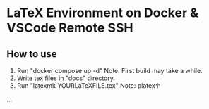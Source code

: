 # LaTeX Environment on Docker & VSCode Remote SSH

## How to use
1. Run "docker compose up -d"
Note: First build may take a while.
2. Write tex files in "docs" directory.
3. Run "latexmk YOURLaTeXFILE.tex"
Note: platex↑

...
